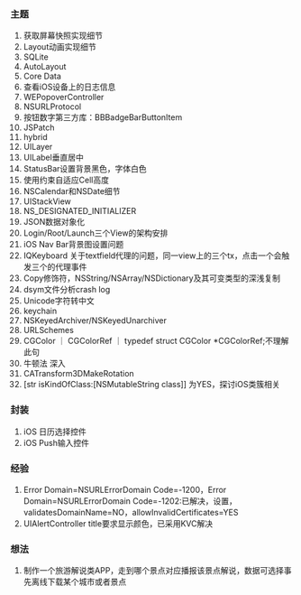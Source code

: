 ### 主题

1. 获取屏幕快照实现细节
2. Layout动画实现细节
3. SQLite
4. AutoLayout
5. Core Data
6. 查看iOS设备上的日志信息
7. WEPopoverController
8. NSURLProtocol
9. 按钮数字第三方库：BBBadgeBarButtonItem
10. JSPatch
11. hybrid
12. UILayer
13. UILabel垂直居中
14. StatusBar设置背景黑色，字体白色
15. 使用约束自适应Cell高度
16. NSCalendar和NSDate细节
17. UIStackView
18. NS_DESIGNATED_INITIALIZER
19. JSON数据对象化
20. Login/Root/Launch三个View的架构安排
21. iOS Nav Bar背景图设置问题
22. IQKeyboard 关于textfield代理的问题，同一view上的三个tx，点击一个会触发三个的代理事件
23. Copy修饰符，NSString/NSArray/NSDictionary及其可变类型的深浅复制
24. dsym文件分析crash log
25. Unicode字符转中文
26. keychain
27. NSKeyedArchiver/NSKeyedUnarchiver
28. URLSchemes
29. CGColor ｜ CGColorRef ｜  typedef struct CGColor *CGColorRef;不理解此句
30. 牛顿法 深入
31. CATransform3DMakeRotation
32. [str isKindOfClass:[NSMutableString class]] 为YES，探讨iOS类簇相关

### 封装

1. iOS 日历选择控件
2. iOS Push输入控件

### 经验

1. Error Domain=NSURLErrorDomain Code=-1200，Error Domain=NSURLErrorDomain Code=-1202:已解决，设置，validatesDomainName=NO，allowInvalidCertificates=YES
2. UIAlertController title要求显示颜色，已采用KVC解决

### 想法

1. 制作一个旅游解说类APP，走到哪个景点对应播报该景点解说，数据可选择事先离线下载某个城市或者景点